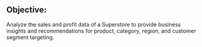 ## Objective:
Analyze the sales and profit data of a Superstore to provide business insights and recommendations for product, category, region, and customer segment targeting.
